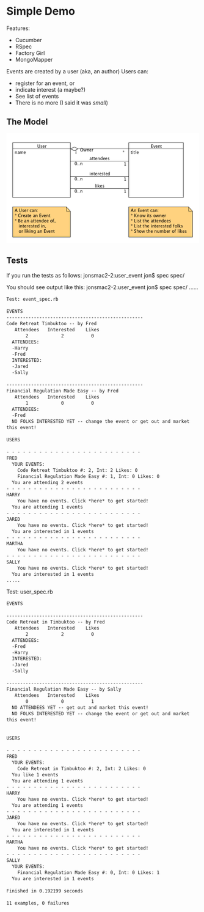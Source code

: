 # Simple Demo

Features:
* Cucumber
* RSpec
* Factory Girl
* MongoMapper

Events are created by a user (aka, an author)
Users can: 
* register for an event, or
* indicate interest (a maybe?)
* See list of events
* There is no more (I said it was *small*)

## The Model

![UserEvent](https://github.com/JonKernPA/mongo_examples/raw/master/user_event/user_event_model.png "from UMLet tool")

## Tests

If you run the tests as follows:
	jonsmac2-2:user_event jon$ spec spec/

You should see output like this:
	jonsmac2-2:user_event jon$ spec spec/
	......

	Test: event_spec.rb

	EVENTS
	--------------------------------------------------
	Code Retreat Timbuktoo -- by Fred
	   Attendees   Interested    Likes
	       2            2          0
	  ATTENDEES:
	  -Harry
	  -Fred
	  INTERESTED:
	  -Jared
	  -Sally

	--------------------------------------------------
	Financial Regulation Made Easy -- by Fred
	   Attendees   Interested    Likes
	       1            0          0
	  ATTENDEES:
	  -Fred
	  NO FOLKS INTERESTED YET -- change the event or get out and market this event!

	USERS

	- - - - - - - - - - - - - - - - - - - - - - - - - 
	FRED
	  YOUR EVENTS:
	    Code Retreat Timbuktoo #: 2, Int: 2 Likes: 0
	    Financial Regulation Made Easy #: 1, Int: 0 Likes: 0
	  You are attending 2 events
	- - - - - - - - - - - - - - - - - - - - - - - - - 
	HARRY
	    You have no events. Click *here* to get started!
	  You are attending 1 events
	- - - - - - - - - - - - - - - - - - - - - - - - - 
	JARED
	    You have no events. Click *here* to get started!
	  You are interested in 1 events
	- - - - - - - - - - - - - - - - - - - - - - - - - 
	MARTHA
	    You have no events. Click *here* to get started!
	- - - - - - - - - - - - - - - - - - - - - - - - - 
	SALLY
	    You have no events. Click *here* to get started!
	  You are interested in 1 events
	.....

Test: user_spec.rb

	EVENTS

	--------------------------------------------------
	Code Retreat in Timbuktoo -- by Fred
	   Attendees   Interested    Likes
	       2            2          0
	  ATTENDEES:
	  -Fred
	  -Harry
	  INTERESTED:
	  -Jared
	  -Sally

	--------------------------------------------------
	Financial Regulation Made Easy -- by Sally
	   Attendees   Interested    Likes
	       0            0          1
	  NO ATTENDEES YET -- get out and market this event!
	  NO FOLKS INTERESTED YET -- change the event or get out and market this event!


	USERS

	- - - - - - - - - - - - - - - - - - - - - - - - - 
	FRED
	  YOUR EVENTS:
	    Code Retreat in Timbuktoo #: 2, Int: 2 Likes: 0
	  You like 1 events
	  You are attending 1 events
	- - - - - - - - - - - - - - - - - - - - - - - - - 
	HARRY
	    You have no events. Click *here* to get started!
	  You are attending 1 events
	- - - - - - - - - - - - - - - - - - - - - - - - - 
	JARED
	    You have no events. Click *here* to get started!
	  You are interested in 1 events
	- - - - - - - - - - - - - - - - - - - - - - - - - 
	MARTHA
	    You have no events. Click *here* to get started!
	- - - - - - - - - - - - - - - - - - - - - - - - - 
	SALLY
	  YOUR EVENTS:
	    Financial Regulation Made Easy #: 0, Int: 0 Likes: 1
	  You are interested in 1 events

	Finished in 0.192199 seconds

	11 examples, 0 failures
